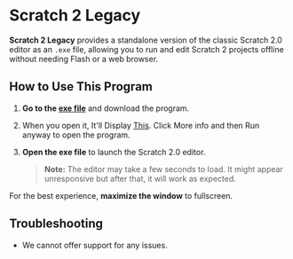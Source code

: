 # Scratch 2 Legacy

**Scratch 2 Legacy** provides a standalone version of the classic Scratch 2.0 editor as an `.exe` file, allowing you to run and edit Scratch 2 projects offline without needing Flash or a web browser.

## How to Use This Program

1. **Go to the [exe file](https://github.com/Noahscratch493/Scratch-2-Legacy/blob/main/Scratch_2_legacy.exe)** and download the program.
2. When you open it, It'll Display [This](https://raw.githubusercontent.com/Noahscratch493/Scratch-2-Legacy/refs/heads/main/images/1.png). Click More info and then Run anyway to open the program.
3. **Open the exe file** to launch the Scratch 2.0 editor.

   > **Note:** The editor may take a few seconds to load. It might appear unresponsive but after that, it will work as expected.

For the best experience, **maximize the window** to fullscreen.

## Troubleshooting
- We cannot offer support for any issues.
